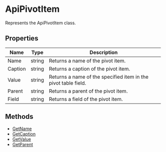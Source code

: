 # ApiPivotItem

Represents the ApiPivotItem class.

## Properties

| Name | Type | Description |
| ---- | ---- | ----------- |
| Name | string | Returns a name of the pivot item. |
| Caption | string | Returns a caption of the pivot item. |
| Value | string | Returns a name of the specified item in the pivot table field. |
| Parent | string | Returns a parent of the pivot item. |
| Field | string | Returns a field of the pivot item. |
## Methods

- [GetName](./Methods/GetName.md)
- [GetCaption](./Methods/GetCaption.md)
- [GetValue](./Methods/GetValue.md)
- [GetParent](./Methods/GetParent.md)
